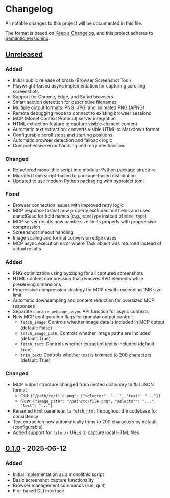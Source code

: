 # Changelog

All notable changes to this project will be documented in this file.

The format is based on [Keep a Changelog](https://keepachangelog.com/en/1.1.0/),
and this project adheres to [Semantic Versioning](https://semver.org/spec/v2.0.0.html).

## [Unreleased]

### Added
- Initial public release of brosh (Browser Screenshot Tool)
- Playwright-based async implementation for capturing scrolling screenshots
- Support for Chrome, Edge, and Safari browsers
- Smart section detection for descriptive filenames
- Multiple output formats: PNG, JPG, and animated PNG (APNG)
- Remote debugging mode to connect to existing browser sessions
- MCP (Model Context Protocol) server integration
- HTML extraction feature to capture visible element content
- Automatic text extraction: converts visible HTML to Markdown format
- Configurable scroll steps and starting positions
- Automatic browser detection and fallback logic
- Comprehensive error handling and retry mechanisms

### Changed
- Refactored monolithic script into modular Python package structure
- Migrated from script-based to package-based distribution
- Updated to use modern Python packaging with pyproject.toml

### Fixed
- Browser connection issues with improved retry logic
- MCP response format now properly excludes null fields and uses camelCase for field names (e.g., `mimeType` instead of `mime_type`)
- MCP server results now handle size limits properly with progressive compression
- Screenshot timeout handling
- Image scaling and format conversion edge cases
- MCP async execution error where Task object was returned instead of actual results

### Added
- PNG optimization using pyoxipng for all captured screenshots
- HTML content compression that removes SVG elements while preserving dimensions
- Progressive compression strategy for MCP results exceeding 1MB size limit
- Automatic downsampling and content reduction for oversized MCP responses
- Separate `capture_webpage_async` API function for async contexts
- New MCP configuration flags for granular output control:
  - `fetch_image`: Controls whether image data is included in MCP output (default: False)
  - `fetch_image_path`: Controls whether image paths are included (default: True)
  - `fetch_text`: Controls whether extracted text is included (default: True)
  - `trim_text`: Controls whether text is trimmed to 200 characters (default: True)

### Changed
- MCP output structure changed from nested dictionary to flat JSON format
  - Old: `{"/path/to/file.png": {"selector": "...", "text": "..."}}`
  - New: `{"image_path": "/path/to/file.png", "selector": "...", "text": "..."}`
- Renamed `html` parameter to `fetch_html` throughout the codebase for consistency
- Text extraction now automatically trims to 200 characters by default (configurable)
- Added support for `file://` URLs to capture local HTML files

## [0.1.0] - 2025-06-12

### Added
- Initial implementation as a monolithic script
- Basic screenshot capture functionality
- Browser management commands (run, quit)
- Fire-based CLI interface

[Unreleased]: https://github.com/twardoch/brosh/compare/v0.1.0...HEAD
[0.1.0]: https://github.com/twardoch/brosh/releases/tag/v0.1.0